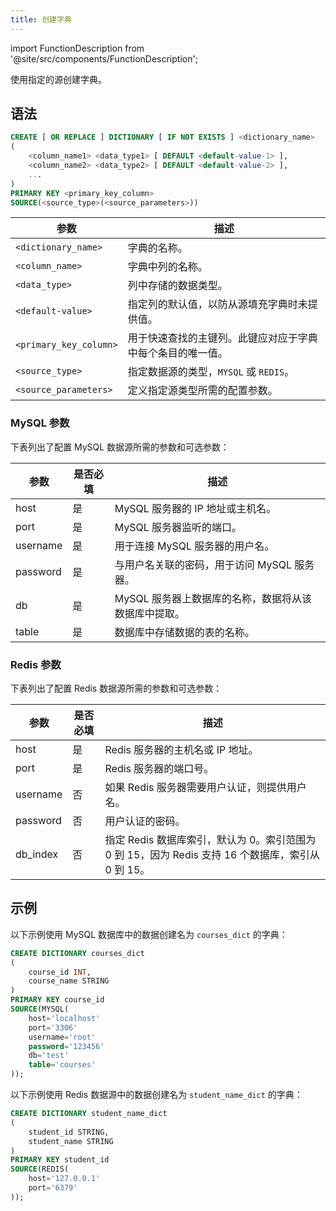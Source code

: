 ```yaml
---
title: 创建字典
---
```

import FunctionDescription from '@site/src/components/FunctionDescription';

<FunctionDescription description="引入或更新版本：v1.2.636"/>

使用指定的源创建字典。

## 语法

```sql
CREATE [ OR REPLACE ] DICTIONARY [ IF NOT EXISTS ] <dictionary_name>
(
    <column_name1> <data_type1> [ DEFAULT <default-value-1> ],
    <column_name2> <data_type2> [ DEFAULT <default-value-2> ],
    ...
)
PRIMARY KEY <primary_key_column>
SOURCE(<source_type>(<source_parameters>))
```

| 参数                 | 描述                                                                                                                                |
|----------------------|------------------------------------------------------------------------------------------------------------------------------------|
| `<dictionary_name>`  | 字典的名称。                                                                                                                        |
| `<column_name>`      | 字典中列的名称。                                                                                                                    |
| `<data_type>`        | 列中存储的数据类型。                                                                                                                 |
| `<default-value>`    | 指定列的默认值，以防从源填充字典时未提供值。 |
| `<primary_key_column>` | 用于快速查找的主键列。此键应对应于字典中每个条目的唯一值。               |
| `<source_type>`      | 指定数据源的类型，`MYSQL` 或 `REDIS`。 |
| `<source_parameters>` | 定义指定源类型所需的配置参数。 |

### MySQL 参数

下表列出了配置 MySQL 数据源所需的参数和可选参数：

| 参数     | 是否必填 | 描述                                                                      |
|----------|----------|--------------------------------------------------------------------------|
| host     | 是       | MySQL 服务器的 IP 地址或主机名。                                          |
| port     | 是       | MySQL 服务器监听的端口。                                                  |
| username | 是       | 用于连接 MySQL 服务器的用户名。                                            |
| password | 是       | 与用户名关联的密码，用于访问 MySQL 服务器。                                |
| db       | 是       | MySQL 服务器上数据库的名称，数据将从该数据库中提取。                       |
| table    | 是       | 数据库中存储数据的表的名称。                                               |

### Redis 参数

下表列出了配置 Redis 数据源所需的参数和可选参数：

| 参数     | 是否必填 | 描述                                                                                                                                 |
|----------|----------|-------------------------------------------------------------------------------------------------------------------------------------|
| host     | 是       | Redis 服务器的主机名或 IP 地址。                                                                                                     |
| port     | 是       | Redis 服务器的端口号。                                                                                                                |
| username | 否       | 如果 Redis 服务器需要用户认证，则提供用户名。                                                                                          |
| password | 否       | 用户认证的密码。                                                                                                                       |
| db_index | 否       | 指定 Redis 数据库索引，默认为 0。索引范围为 0 到 15，因为 Redis 支持 16 个数据库，索引从 0 到 15。 |

## 示例

以下示例使用 MySQL 数据库中的数据创建名为 `courses_dict` 的字典：

```sql
CREATE DICTIONARY courses_dict
(
    course_id INT,
    course_name STRING
)
PRIMARY KEY course_id
SOURCE(MYSQL(
    host='localhost'
    port='3306'
    username='root'
    password='123456'
    db='test'
    table='courses'
));
```

以下示例使用 Redis 数据源中的数据创建名为 `student_name_dict` 的字典：

```sql
CREATE DICTIONARY student_name_dict
(
    student_id STRING,
    student_name STRING
)
PRIMARY KEY student_id
SOURCE(REDIS(
    host='127.0.0.1'
    port='6379'
));
```